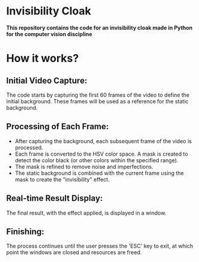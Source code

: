 # Invisibility Cloak
<strong>This repository contains the code for an invisibility cloak made in Python for the computer vision discipline</strong>

<h1>How it works?</h1>
<p>
<h2>Initial Video Capture:<br></h2>
<p>
The code starts by capturing the first 60 frames of the video to define the initial background. These frames will be used as a reference for the static background.
</p>

<h2>Processing of Each Frame:</h2>
<ul>
    <li>After capturing the background, each subsequent frame of the video is processed.</li>
    <li>Each frame is converted to the HSV color space.
A mask is created to detect the color black (or other colors within the specified range).</li>
    <li>The mask is refined to remove noise and imperfections.</li>
    <li>The static background is combined with the current frame using the mask to create the "invisibility" effect.
    </li>
</ul>

<h2>Real-time Result Display:</h2>
<p>
The final result, with the effect applied, is displayed in a window.
</p>

<h2>Finishing:</h2>
<p>
The process continues until the user presses the 'ESC' key to exit, at which point the windows are closed and resources are freed.
</p>


